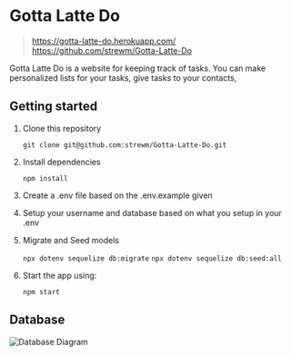 # Gotta Latte Do

> https://gotta-latte-do.herokuapp.com/
> https://github.com/strewm/Gotta-Latte-Do

Gotta Latte Do is a website for keeping track of tasks.  You can make personalized lists for your tasks, give tasks to your contacts,

## Getting started

1. Clone this repository

   `git clone git@github.com:strewm/Gotta-Latte-Do.git`

2. Install dependencies

    `npm install`

3.  Create a .env file based on the .env.example given

4.  Setup your username and database based on what you setup in your .env

5. Migrate and Seed models

    `npx dotenv sequelize db:migrate`
    `npx dotenv sequelize db:seed:all`

6. Start the app using:

	`npm start`

## Database

![Database Diagram](https://imgur.com/a/JogLtyV)


